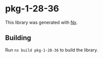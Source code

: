 # pkg-1-28-36

This library was generated with [Nx](https://nx.dev).

## Building

Run `nx build pkg-1-28-36` to build the library.
